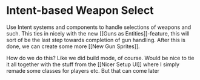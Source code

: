 # Intent-based Weapon Select
Use Intent systems and components to handle selections of weapons and such.
This ties in nicely with the new [[Guns as Entities]]-feature, this will sort of be the last step towards completion of gun handling. After this is done, we can create some more [[New Gun Sprites]].

How do we do this? Like we did build mode, of course. Would be nice to tie it all together with the stuff from the [[Nicer Setup UI]] where I simply remade some classes for players etc. But that can come later
